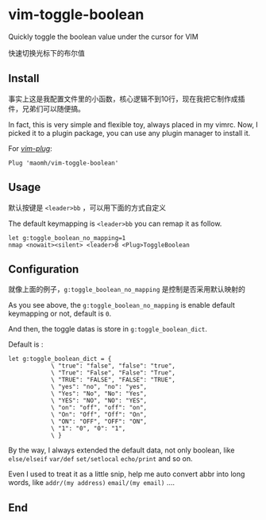 # vim-toggle-boolean
Quickly toggle the boolean value under the cursor for VIM

快速切换光标下的布尔值

## Install
事实上这是我配置文件里的小函数，核心逻辑不到10行，现在我把它制作成插件，兄弟们可以随便搞。


In fact, this is very simple and flexible toy, always placed in my vimrc.
Now, I picked it to a plugin package, you can use any plugin manager to install it.

For *[vim-plug](https://github.com/junegunn/vim-plug)*:
```vim
Plug 'maomh/vim-toggle-boolean'
```

## Usage
默认按键是 `<leader>bb` ，可以用下面的方式自定义

The default keymapping is `<leader>bb` you can remap it as follow.

```vim
let g:toggle_boolean_no_mapping=1
nmap <nowait><silent> <leader>B <Plug>ToggleBoolean
```

## Configuration
就像上面的例子，`g:toggle_boolean_no_mapping` 是控制是否采用默认映射的

As you see above, the `g:toggle_boolean_no_mapping` is enable default keymapping or not, default is `0`.

And then, the toggle datas is store in `g:toggle_boolean_dict`.

Default is :

```vim
let g:toggle_boolean_dict = { 
            \ "true": "false", "false": "true",
            \ "True": "False", "False": "True",
            \ "TRUE": "FALSE", "FALSE": "TRUE",
            \ "yes": "no", "no": "yes",
            \ "Yes": "No", "No": "Yes",
            \ "YES": "NO", "NO": "YES",
            \ "on": "off", "off": "on",
            \ "On": "Off", "Off": "On",
            \ "ON": "OFF", "OFF": "ON",
            \ "1": "0", "0": "1",
            \ }
```
By the way, I always extended the default data, not only boolean, like `else/elseif` `var/def` `set/setlocal` `echo/print` and so on.

Even I used to treat it as a little snip, help me auto convert abbr into long words, like `addr/(my address)` `email/(my email)` ....


## End


